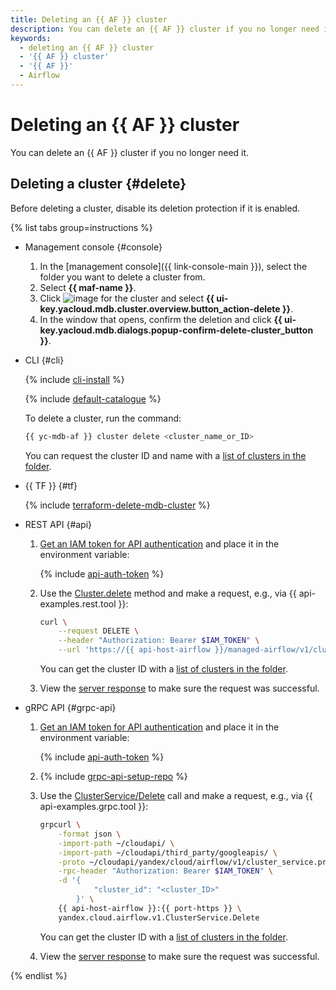 ```yaml
---
title: Deleting an {{ AF }} cluster
description: You can delete an {{ AF }} cluster if you no longer need it.
keywords:
  - deleting an {{ AF }} cluster
  - '{{ AF }} cluster'
  - '{{ AF }}'
  - Airflow
---
```


# Deleting an {{ AF }} cluster

You can delete an {{ AF }} cluster if you no longer need it.

## Deleting a cluster {#delete}

Before deleting a cluster, disable its deletion protection if it is enabled.

{% list tabs group=instructions %}

- Management console {#console}

  1. In the [management console]({{ link-console-main }}), select the folder you want to delete a cluster from.
  1. Select **{{ maf-name }}**.
  1. Click ![image](../../_assets/console-icons/ellipsis.svg) for the cluster and select **{{ ui-key.yacloud.mdb.cluster.overview.button_action-delete }}**.
  1. In the window that opens, confirm the deletion and click **{{ ui-key.yacloud.mdb.dialogs.popup-confirm-delete-cluster_button }}**.

- CLI {#cli}

  {% include [cli-install](../../_includes/cli-install.md) %}

  {% include [default-catalogue](../../_includes/default-catalogue.md) %}

  To delete a cluster, run the command:

  ```bash
  {{ yc-mdb-af }} cluster delete <cluster_name_or_ID>
  ```

  You can request the cluster ID and name with a [list of clusters in the folder](../operations/cluster-list.md#list-clusters).

- {{ TF }} {#tf}

  {% include [terraform-delete-mdb-cluster](../../_includes/mdb/terraform-delete-mdb-cluster.md) %}

- REST API {#api}

    1. [Get an IAM token for API authentication](../api-ref/authentication.md) and place it in the environment variable:

        {% include [api-auth-token](../../_includes/mdb/api-auth-token.md) %}

    1. Use the [Cluster.delete](../api-ref/Cluster/delete.md) method and make a request, e.g., via {{ api-examples.rest.tool }}:

        ```bash
        curl \
            --request DELETE \
            --header "Authorization: Bearer $IAM_TOKEN" \
            --url 'https://{{ api-host-airflow }}/managed-airflow/v1/clusters/<cluster_ID>'
        ```

        You can get the cluster ID with a [list of clusters in the folder](cluster-list.md#list-clusters).

    1. View the [server response](../api-ref/Cluster/delete.md#responses) to make sure the request was successful.

- gRPC API {#grpc-api}

    1. [Get an IAM token for API authentication](../api-ref/authentication.md) and place it in the environment variable:

        {% include [api-auth-token](../../_includes/mdb/api-auth-token.md) %}

    1. {% include [grpc-api-setup-repo](../../_includes/mdb/grpc-api-setup-repo.md) %}

    1. Use the [ClusterService/Delete](../api-ref/grpc/Cluster/delete.md) call and make a request, e.g., via {{ api-examples.grpc.tool }}:

        ```bash
        grpcurl \
            -format json \
            -import-path ~/cloudapi/ \
            -import-path ~/cloudapi/third_party/googleapis/ \
            -proto ~/cloudapi/yandex/cloud/airflow/v1/cluster_service.proto \
            -rpc-header "Authorization: Bearer $IAM_TOKEN" \
            -d '{
                    "cluster_id": "<cluster_ID>"
                }' \
            {{ api-host-airflow }}:{{ port-https }} \
            yandex.cloud.airflow.v1.ClusterService.Delete
        ```

        You can get the cluster ID with a [list of clusters in the folder](cluster-list.md#list-clusters).

    1. View the [server response](../api-ref/grpc/Cluster/create.md#yandex.cloud.operation.Operation) to make sure the request was successful.

{% endlist %}
